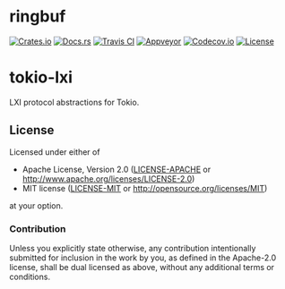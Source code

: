 # ringbuf

[![Crates.io][crates_badge]][crates]
[![Docs.rs][docs_badge]][docs]
[![Travis CI][travis_badge]][travis]
[![Appveyor][appveyor_badge]][appveyor]
[![Codecov.io][codecov_badge]][codecov]
[![License][license_badge]][license]

[crates_badge]: https://img.shields.io/crates/v/tokio-lxi.svg
[docs_badge]: https://docs.rs/tokio-lxi/badge.svg
[travis_badge]: https://api.travis-ci.org/nthend/tokio-lxi.svg
[appveyor_badge]: https://ci.appveyor.com/api/projects/status/github/nthend/tokio-lxi?branch=master&svg=true
[codecov_badge]: https://codecov.io/gh/nthend/tokio-lxi/graphs/badge.svg
[license_badge]: https://img.shields.io/crates/l/tokio-lxi.svg

[crates]: https://crates.io/crates/tokio-lxi
[docs]: https://docs.rs/tokio-lxi
[travis]: https://travis-ci.org/nthend/tokio-lxi
[appveyor]: https://ci.appveyor.com/project/nthend/tokio-lxi
[codecov]: https://codecov.io/gh/nthend/tokio-lxi
[license]: #license

# tokio-lxi

LXI protocol abstractions for Tokio.

## License

Licensed under either of

 * Apache License, Version 2.0 ([LICENSE-APACHE](LICENSE-APACHE) or http://www.apache.org/licenses/LICENSE-2.0)
 * MIT license ([LICENSE-MIT](LICENSE-MIT) or http://opensource.org/licenses/MIT)

at your option.

### Contribution

Unless you explicitly state otherwise, any contribution intentionally submitted
for inclusion in the work by you, as defined in the Apache-2.0 license, shall be dual licensed as above, without any
additional terms or conditions.
